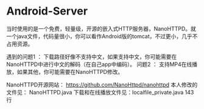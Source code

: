 # Android-Server


当时使用的是一个免费，轻量级，开源的嵌入式HTTP服务器，NanoHTTPD。就一个java文件，代码量很小，你可以看作Android版的tomcat，不过更小，几乎不占用资源。
    
遇到的问题1 ： 下载路径好像不支持中文，如果支持中文，你可能需要在NanoHTTPD中进行中文的解码（在自己app中编码）。
     问题2 ： 支持MP4在线播放，如果其他，你可能需要在NanoHTTPD修改。
         
NanoHTTPD开源网站： https://github.com/NanoHttpd/nanohttpd
本人修改的文件见：   NanoHTTPD.java
下载和在线播放文件见：localfile_private.java 143行
